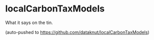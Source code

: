 # localCarbonTaxModels

What it says on the tin.

(auto-pushed to https://github.com/dataknut/localCarbonTaxModels)
